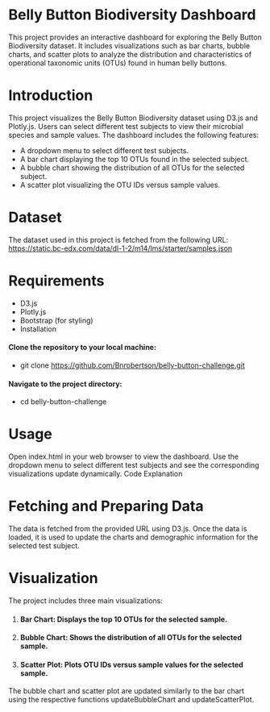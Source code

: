 # Belly Button Biodiversity Dashboard

This project provides an interactive dashboard for exploring the Belly Button Biodiversity dataset. It 
includes visualizations such as bar charts, bubble charts, and scatter plots to analyze the distribution 
and characteristics of operational taxonomic units (OTUs) found in human belly buttons.

# Introduction

This project visualizes the Belly Button Biodiversity dataset using D3.js and Plotly.js. Users can select 
different test subjects to view their microbial species and sample values. The dashboard includes the 
following features:

- A dropdown menu to select different test subjects.
- A bar chart displaying the top 10 OTUs found in the selected subject.
- A bubble chart showing the distribution of all OTUs for the selected subject.
- A scatter plot visualizing the OTU IDs versus sample values.

# Dataset

The dataset used in this project is fetched from the following URL:
https://static.bc-edx.com/data/dl-1-2/m14/lms/starter/samples.json

# Requirements

- D3.js
- Plotly.js
- Bootstrap (for styling)
- Installation

#### Clone the repository to your local machine:
- git clone https://github.com/Bnrobertson/belly-button-challenge.git
#### Navigate to the project directory:
- cd belly-button-challenge

# Usage

Open index.html in your web browser to view the dashboard.
Use the dropdown menu to select different test subjects and see the corresponding visualizations update dynamically.
Code Explanation

# Fetching and Preparing Data
The data is fetched from the provided URL using D3.js. Once the data is loaded, it is used to update the charts and demographic information for the selected test subject.

# Visualization
The project includes three main visualizations:

1. #### Bar Chart: Displays the top 10 OTUs for the selected sample.
2. #### Bubble Chart: Shows the distribution of all OTUs for the selected sample.
3. #### Scatter Plot: Plots OTU IDs versus sample values for the selected sample.
The bubble chart and scatter plot are updated similarly to the bar chart using the respective functions updateBubbleChart and updateScatterPlot.

